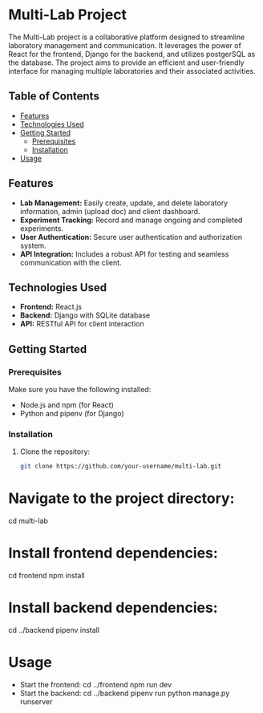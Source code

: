 # Multi-Lab Project

The Multi-Lab project is a collaborative platform designed to streamline laboratory management and communication. It leverages the power of React for the frontend, Django for the backend, and utilizes postgerSQL as the database. The project aims to provide an efficient and user-friendly interface for managing multiple laboratories and their associated activities.

## Table of Contents

- [Features](#features)
- [Technologies Used](#technologies-used)
- [Getting Started](#getting-started)
  - [Prerequisites](#prerequisites)
  - [Installation](#installation)
- [Usage](#usage)

## Features

- **Lab Management:** Easily create, update, and delete laboratory information, admin (upload doc) and client dashboard.
- **Experiment Tracking:** Record and manage ongoing and completed experiments.
- **User Authentication:** Secure user authentication and authorization system.
- **API Integration:** Includes a robust API for testing and seamless communication with the client.

## Technologies Used

- **Frontend:** React.js
- **Backend:** Django with SQLite database
- **API:** RESTful API for client interaction

## Getting Started

### Prerequisites

Make sure you have the following installed:

- Node.js and npm (for React)
- Python and pipenv (for Django)

### Installation

1. Clone the repository:

   ```bash
   git clone https://github.com/your-username/multi-lab.git
# Navigate to the project directory:
   cd multi-lab
# Install frontend dependencies:
   cd frontend
   npm install
# Install backend dependencies:
cd ../backend
pipenv install
# Usage
- Start the frontend:
cd ../frontend
npm run dev
- Start the backend:
  cd ../backend
pipenv run python manage.py runserver
